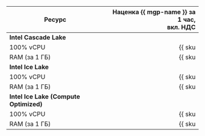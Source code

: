 | Ресурс        | Наценка {{ mgp-name }} за 1 час,<br>вкл. НДС                     |
| ----- | ----: |
| **Intel Cascade Lake**                          |
| 100% vCPU     | {{ sku|KZT|mdb.cluster.greenplum.v2.cpu.c100.dedicated|string }} |
| RAM (за 1 ГБ) | {{ sku|KZT|mdb.cluster.greenplum.v2.ram.dedicated|string }}      |
| **Intel Ice Lake**                              |
| 100% vCPU     | {{ sku|KZT|mdb.cluster.greenplum.v3.cpu.c100.dedicated|string }} |
| RAM (за 1 ГБ) | {{ sku|KZT|mdb.cluster.greenplum.v3.ram.dedicated|string }}      |
| **Intel Ice Lake (Compute Optimized)** |
| 100% vCPU | {{ sku|KZT|mdb.cluster.greenplum.highfreq-v3.cpu.c100.dedicated|string }} |
| RAM (за 1 ГБ) | {{ sku|KZT|mdb.cluster.greenplum.highfreq-v3.ram.dedicated|string }} |

